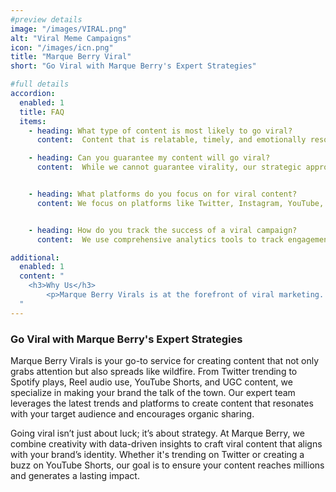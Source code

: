 ```yaml
---
#preview details
image: "/images/VIRAL.png"
alt: "Viral Meme Campaigns"
icon: "/images/icn.png"
title: "Marque Berry Viral"
short: "Go Viral with Marque Berry's Expert Strategies"

#full details
accordion:
  enabled: 1
  title: FAQ
  items:
    - heading: What type of content is most likely to go viral?
      content:  Content that is relatable, timely, and emotionally resonant is more likely to go viral. We tailor our strategies to create content that aligns with these factors.

    - heading: Can you guarantee my content will go viral? 
      content:  While we cannot guarantee virality, our strategic approach significantly increases the chances of your content achieving widespread attention.


    - heading: What platforms do you focus on for viral content?
      content: We focus on platforms like Twitter, Instagram, YouTube, and Spotify, where content is most likely to gain traction and go viral.


    - heading: How do you track the success of a viral campaign?
      content:  We use comprehensive analytics tools to track engagement, reach, shares, and other key metrics to evaluate the success of your viral campaign.

additional:
  enabled: 1
  content: "
    <h3>Why Us</h3>
		<p>Marque Berry Virals is at the forefront of viral marketing. Our unique combination of creativity, trend awareness, and strategic execution ensures your brand not only reaches but also captivates a massive audience. We turn your brand into a viral sensation.</p>
  "
---
```


###  Go Viral with Marque Berry's Expert Strategies

Marque Berry Virals is your go-to service for creating content that not only grabs attention but also spreads like wildfire. From Twitter trending to Spotify plays, Reel audio use, YouTube Shorts, and UGC content, we specialize in making your brand the talk of the town. Our expert team leverages the latest trends and platforms to create content that resonates with your target audience and encourages organic sharing.

Going viral isn’t just about luck; it’s about strategy. At Marque Berry, we combine creativity with data-driven insights to craft viral content that aligns with your brand’s identity. Whether it's trending on Twitter or creating a buzz on YouTube Shorts, our goal is to ensure your content reaches millions and generates a lasting impact.


